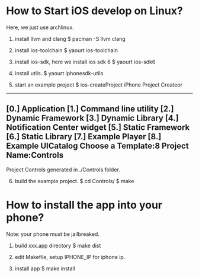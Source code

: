 How to Start iOS develop on Linux?
===================================

Here, we just use archlinux.

1. install llvm and clang
  $ pacman -S llvm clang

2. install ios-toolchain
  $ yaourt ios-toolchain

3. install ios-sdk, here we install ios sdk 6
  $ yaourt ios-sdk6

4. install utils.
  $ yaourt iphonesdk-utils

5. start an example project
  $ ios-createProject 
  iPhone Project Createor
  ---------------------------
  [0.] Application
  [1.] Command line utility
  [2.] Dynamic Framework
  [3.] Dynamic Library
  [4.] Notification Center widget
  [5.] Static Framework
  [6.] Static Library
  [7.] Example Player
  [8.] Example UICatalog
  Choose a Template:8
  Project Name:Controls
  ---------------------------
  Project Controls generated in ./Controls folder.

6. build the example project.
  $ cd Controls/
  $ make

How to install the app into your phone?
========================================

Note: your phone must be jailbreaked.

1. build xxx.app directory
  $ make dist

2. edit Makefile, setup IPHONE_IP for iphone ip.

3. install app
  $ make install


